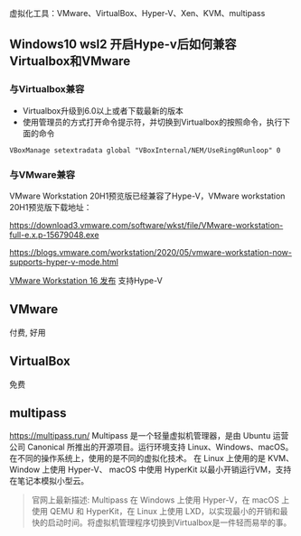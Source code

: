 
虚拟化工具：VMware、VirtualBox、Hyper-V、Xen、KVM、multipass 

## Windows10 wsl2 开启Hype-v后如何兼容Virtualbox和VMware

### 与Virtualbox兼容
- Virtualbox升级到6.0以上或者下载最新的版本
- 使用管理员的方式打开命令提示符，并切换到Virtualbox的按照命令，执行下面的命令
```
VBoxManage setextradata global "VBoxInternal/NEM/UseRing0Runloop" 0
```

### 与VMware兼容
VMware Workstation 20H1预览版已经兼容了Hype-V，VMware workstation 20H1预览版下载地址：

https://download3.vmware.com/software/wkst/file/VMware-workstation-full-e.x.p-15679048.exe

https://blogs.vmware.com/workstation/2020/05/vmware-workstation-now-supports-hyper-v-mode.html

[VMware Workstation 16 发布](https://sysin.org/article/Download-VMware-Workstation-16/) 支持Hype-V


## VMware
付费, 好用

## VirtualBox
免费
## multipass
https://multipass.run/
Multipass 是一个轻量虚拟机管理器，是由 Ubuntu 运营公司 Canonical 所推出的开源项目。运行环境支持 Linux、Windows、macOS。在不同的操作系统上，使用的是不同的虚拟化技术。
在 Linux 上使用的是 KVM、
Window 上使用 Hyper-V、
macOS 中使用 HyperKit 以最小开销运行VM，支持在笔记本模拟小型云。

> 官网上最新描述: Multipass 在 Windows 上使用 Hyper-V，在 macOS 上使用 QEMU 和 HyperKit，在 Linux 上使用 LXD，以实现最小的开销和最快的启动时间。将虚拟机管理程序切换到Virtualbox是一件轻而易举的事。